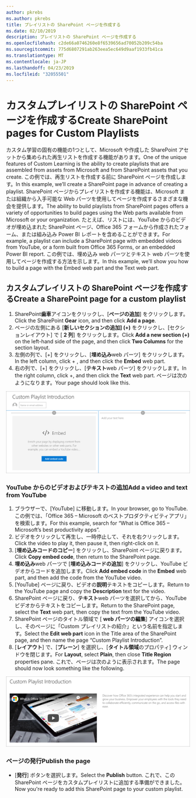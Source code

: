 ```yaml
---
author: pkrebs
ms.author: pkrebs
title: プレイリストの SharePoint ページを作成する
ms.date: 02/10/2019
description: プレイリストの SharePoint ページを作成する
ms.openlocfilehash: c2de66a0746260e8f6539656ad70052b209c54ba
ms.sourcegitcommit: 775d6807291ab263eea5ec649d9aaf1933fb41ca
ms.translationtype: MT
ms.contentlocale: ja-JP
ms.lasthandoff: 04/23/2019
ms.locfileid: "32055501"
---
```

# <a name="create-sharepoint-pages-for-custom-playlists"></a><span data-ttu-id="a134a-103">カスタムプレイリストの SharePoint ページを作成する</span><span class="sxs-lookup"><span data-stu-id="a134a-103">Create SharePoint pages for Custom Playlists</span></span>

<span data-ttu-id="a134a-104">カスタム学習の固有の機能の1つとして、Microsoft や作成した SharePoint アセットから集められた再生リストを作成する機能があります。</span><span class="sxs-lookup"><span data-stu-id="a134a-104">One of the unique features of Custom Learning is the ability to create playlists that are assembled from assets from Microsoft and from SharePoint assets that you create.</span></span> <span data-ttu-id="a134a-105">この例では、再生リストを作成する前に SharePoint ページを作成します。</span><span class="sxs-lookup"><span data-stu-id="a134a-105">In this example, we’ll create a SharePoint page in advance of creating a playlist.</span></span> <span data-ttu-id="a134a-106">SharePoint ページからプレイリストを作成する機能は、Microsoft または組織から入手可能な Web パーツを使用してページを作成するさまざまな機会を提供します。</span><span class="sxs-lookup"><span data-stu-id="a134a-106">The ability to build playlists from SharePoint pages offers a variety of opportunities to build pages using the Web parts available from Microsoft or your organization.</span></span> <span data-ttu-id="a134a-107">たとえば、リストには、YouTube からのビデオが埋め込まれた SharePoint ページ、Office 365 フォームから作成されたフォーム、または組み込み Power BI レポートを含めることができます。</span><span class="sxs-lookup"><span data-stu-id="a134a-107">For example, a playlist can include a SharePoint page with embedded videos from YouTube, or a form built from Office 365 Forms, or an embedded Power BI report.</span></span> <span data-ttu-id="a134a-108">この例では、埋め込み web パーツとテキスト web パーツを使用してページを作成する方法を示します。</span><span class="sxs-lookup"><span data-stu-id="a134a-108">In this example, we’ll show you how to build a page with the Embed web part and the Text web part.</span></span>  

## <a name="create-a-sharepoint-page-for-a-custom-playlist"></a><span data-ttu-id="a134a-109">カスタムプレイリストの SharePoint ページを作成する</span><span class="sxs-lookup"><span data-stu-id="a134a-109">Create a SharePoint page for a custom playlist</span></span>

1. <span data-ttu-id="a134a-110">SharePoint**歯車**アイコンをクリックし、[**ページの追加**] をクリックします。</span><span class="sxs-lookup"><span data-stu-id="a134a-110">Click the SharePoint **Gear** icon, and then click **Add a page**.</span></span>
2. <span data-ttu-id="a134a-111">ページの左側にある [**新しいセクションの追加] (+)** をクリックし、[セクションレイアウト] で [ **2 列**] をクリックします。</span><span class="sxs-lookup"><span data-stu-id="a134a-111">Click **Add a new section (+)** on the left-hand side of the page, and then click **Two Columns** for the section layout.</span></span>
3. <span data-ttu-id="a134a-112">左側の列で、[+] をクリックし、[**埋め込み**web パーツ] をクリックします。</span><span class="sxs-lookup"><span data-stu-id="a134a-112">In the left column, click + , and then click the **Embed** web part.</span></span> 
4. <span data-ttu-id="a134a-113">右の列で、[+] をクリックし、[**テキスト**web パーツ] をクリックします。</span><span class="sxs-lookup"><span data-stu-id="a134a-113">In the right column, click +, and then click the **Text** web part.</span></span> <span data-ttu-id="a134a-114">ページは次のようになります。</span><span class="sxs-lookup"><span data-stu-id="a134a-114">Your page should look like this.</span></span>

![cg-pagenewstart](media/cg-pagenewstart.png)

### <a name="add-a-video-and-text-from-youtube"></a><span data-ttu-id="a134a-116">YouTube からのビデオおよびテキストの追加</span><span class="sxs-lookup"><span data-stu-id="a134a-116">Add a video and text from YouTube</span></span>

1. <span data-ttu-id="a134a-117">ブラウザーで、[YouTube] に移動します。</span><span class="sxs-lookup"><span data-stu-id="a134a-117">In your browser, go to YouTube.</span></span> <span data-ttu-id="a134a-118">この例では、「Office 365 – Microsoft のベストプロダクティビティアプリ」を検索します。</span><span class="sxs-lookup"><span data-stu-id="a134a-118">For this example, search for “What is Office 365 – Microsoft’s best productivity apps”.</span></span>
2. <span data-ttu-id="a134a-119">ビデオをクリックして再生し、一時停止して、それを右クリックします。</span><span class="sxs-lookup"><span data-stu-id="a134a-119">Click the video to play it, then pause it, then right-click on it.</span></span> 
3. <span data-ttu-id="a134a-120">[**埋め込みコードのコピー**] をクリックし、SharePoint ページに戻ります。</span><span class="sxs-lookup"><span data-stu-id="a134a-120">Click **Copy embed code**, then return to the SharePoint page.</span></span> 
4. <span data-ttu-id="a134a-121">**埋め込み**web パーツで [**埋め込みコードの追加**] をクリックし、YouTube ビデオからコードを追加します。</span><span class="sxs-lookup"><span data-stu-id="a134a-121">Click **Add embed code** in the **Embed** web part, and then add the code from the YouTube video.</span></span>
5. <span data-ttu-id="a134a-122">[YouTube] ページに戻り、ビデオの**説明**テキストをコピーします。</span><span class="sxs-lookup"><span data-stu-id="a134a-122">Return to the YouTube page and copy the **Description** text for the video.</span></span> 
6. <span data-ttu-id="a134a-123">SharePoint ページに戻り、**テキスト**web パーツを選択してから、YouTube ビデオからテキストをコピーします。</span><span class="sxs-lookup"><span data-stu-id="a134a-123">Return to the SharePoint page, select the **Text** web part, then copy the text from the YouTube video.</span></span>
7. <span data-ttu-id="a134a-124">SharePoint ページのタイトル領域で [ **web パーツの編集**] アイコンを選択し、そのページに「Custom プレイリストの紹介」という名前を指定します。</span><span class="sxs-lookup"><span data-stu-id="a134a-124">Select the **Edit web part** icon  in the Title area of the SharePoint page, and then name the page “Custom Playlist Introduction”.</span></span> 
8. <span data-ttu-id="a134a-125">[**レイアウト**] で、[**プレーン**] を選択し、[**タイトル領域**のプロパティ] ウィンドウを閉じます。</span><span class="sxs-lookup"><span data-stu-id="a134a-125">For **Layout**, select **Plain**, then close **Title Region** properties pane.</span></span> <span data-ttu-id="a134a-126">これで、ページは次のように表示されます。</span><span class="sxs-lookup"><span data-stu-id="a134a-126">The page should now look something like the following.</span></span> 

![cg-pagenewfinish](media/cg-pagenewfinish.png)

### <a name="publish-the-page"></a><span data-ttu-id="a134a-128">ページの発行</span><span class="sxs-lookup"><span data-stu-id="a134a-128">Publish the page</span></span>

- <span data-ttu-id="a134a-129">[**発行**] ボタンを選択します。</span><span class="sxs-lookup"><span data-stu-id="a134a-129">Select the **Publish** button.</span></span> <span data-ttu-id="a134a-130">これで、この SharePoint ページをカスタムプレイリストに追加する準備ができました。</span><span class="sxs-lookup"><span data-stu-id="a134a-130">Now you're ready to add this SharePoint page to your custom playlist.</span></span> 